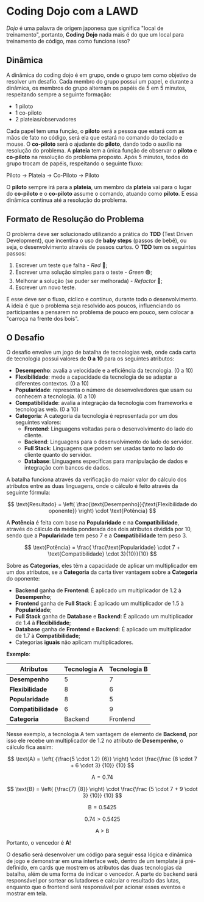 # Coding Dojo com a LAWD

_Dojo_ é uma palavra de origem japonesa que significa "local de treinamento", portanto, **Coding Dojo** nada mais é do que um local para treinamento de código, mas como funciona isso?

## Dinâmica

A dinâmica do coding dojo é em grupo, onde o grupo tem como objetivo de resolver um desafio. Cada membro do grupo possui um papel, e durante a dinâmica, os membros do grupo alternam os papéis de 5 em 5 minutos, respeitando sempre a seguinte formação:

-   1 piloto
-   1 co-piloto
-   2 plateias/observadores

Cada papel tem uma função, o **piloto** será a pessoa que estará com as mãos de fato no código, será ela que estará no comando do teclado e mouse. O **co-piloto** será o ajudante do **piloto**, dando todo o auxílio na resolução do problema. A **plateia** tem a única função de observar o **piloto** e **co-piloto** na resolução do problema proposto.
Após 5 minutos, todos do grupo trocam de papéis, respeitando o seguinte fluxo:

Piloto -> Plateia -> Co-Piloto -> Piloto

O **piloto** sempre irá para a **plateia**, um membro da **plateia** vai para o lugar do **co-piloto** e o **co-piloto** assume o comando, atuando como **piloto**.
E essa dinâmica continua até a resolução do problema.

## Formato de Resolução do Problema

O problema deve ser solucionado utilizando a prática do **TDD** (Test Driven Development), que incentiva o uso de **baby steps** (passos de bebê), ou seja, o desenvolvimento através de passos curtos. O **TDD** tem os seguintes passos:

1. Escrever um teste que falha - _Red_ 🔴;
2. Escrever uma solução simples para o teste - _Green_ 🟢;
3. Melhorar a solução (se puder ser melhorada) - _Refactor_ 🔵;
4. Escrever um novo teste.

E esse deve ser o fluxo, cíclico e contínuo, durante todo o desenvolvimento. A ideia é que o problema seja resolvido aos poucos, influenciando os participantes a pensarem no problema de pouco em pouco, sem colocar a "carroça na frente dos bois".

## O Desafio

O desafio envolve um jogo de batalha de tecnologias web, onde cada carta de tecnologia possui valores de **0 a 10** para os seguintes atributos:

-   **Desempenho**: avalia a velocidade e a eficiência da tecnologia. (0 a 10)
-   **Flexibilidade**: mede a capacidade da tecnologia de se adaptar a diferentes contextos. (0 a 10)
-   **Popularidade**: representa o número de desenvolvedores que usam ou conhecem a tecnologia. (0 a 10)
-   **Compatibilidade**: avalia a integração da tecnologia com frameworks e tecnologias web. (0 a 10)
-   **Categoria**: A categoria da tecnologia é representada por um dos seguintes valores:
    -   **Frontend**: Linguagens voltadas para o desenvolvimento do lado do cliente.
    -   **Backend**: Linguagens para o desenvolvimento do lado do servidor.
    -   **Full Stack**: Linguagens que podem ser usadas tanto no lado do cliente quanto do servidor.
    -   **Database**: Linguagens específicas para manipulação de dados e integração com bancos de dados.

A batalha funciona através da verificação do maior valor do cálculo dos atributos entre as duas linguagens, onde o cálculo é feito através da seguinte fórmula:

$$
\text{Resultado} = \left( \frac{\text{Desempenho}}{\text{Flexibilidade do oponente}} \right) \cdot \text{Potência}
$$

A **Potência** é feita com base na **Popularidade** e na **Compatibilidade**, através do cálculo da média ponderada dos dois atributos dividida por 10, sendo que a **Popularidade** tem peso 7 e a **Compatibilidade** tem peso 3.

$$
\text{Potência} = \frac{ \frac{\text{Popularidade} \cdot 7 + \text{Compatibilidade} \cdot 3}{10}}{10}
$$

Sobre as **Categorias**, eles têm a capacidade de aplicar um multiplicador em um dos atributos, se a **Categoria** da carta tiver vantagem sobre a **Categoria** do oponente:

-   **Backend** ganha de **Frontend**: É aplicado um multiplicador de 1.2 à **Desempenho**;
-   **Frontend** ganha de **Full Stack**: É aplicado um multiplicador de 1.5 à **Popularidade**;
-   **Full Stack** ganha de **Database** e **Backend**: É aplicado um multiplicador de 1.4 à **Flexibilidade**;
-   **Database** ganha de **Frontend** e **Backend**: É aplicado um multiplicador de 1.7 à **Compatibilidade**;
-   Categorias **iguais** não aplicam multiplicadores.

**Exemplo**:

| Atributos           | Tecnologia A | Tecnologia B |
| ------------------- | ------------ | ------------ |
| **Desempenho**      | 5            | 7            |
| **Flexibilidade**   | 8            | 6            |
| **Popularidade**    | 8            | 5            |
| **Compatibilidade** | 6            | 9            |
| **Categoria**       | Backend      | Frontend     |

Nesse exemplo, a tecnologia A tem vantagem de elemento de **Backend**, por isso ele recebe um multiplicador de 1.2 no atributo de **Desempenho**, o cálculo fica assim:

$$
\text{A} = \left( {\frac{5 \cdot 1.2} {6}} \right) \cdot \frac{\frac {8 \cdot 7 + 6 \cdot 3} {10}} {10}
$$

$$
\text{A} = {0.74}
$$

$$
\text{B} = \left( {\frac{7} {8}} \right) \cdot \frac{\frac {5 \cdot 7 + 9 \cdot 3} {10}} {10}
$$

$$
\text{B} = {0.5425}
$$

$$
{0.74 > 0.5425}
$$

$$
\text{A > B}
$$

Portanto, o vencedor é **A**!

O desafio será desenvolver um código para seguir essa lógica e dinâmica de jogo e demonstrar em uma interface web, dentro de um template já pré-definido, em cards que mostrem os atributos das duas tecnologias da batalha, além de uma forma de indicar o vencedor. A parte do backend será responsável por sortear os lutadores e calcular o resultado das lutas, enquanto que o frontend será responsável por acionar esses eventos e mostrar em tela.
